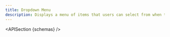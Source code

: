 ```yaml
---
title: Dropdown Menu
description: Displays a menu of items that users can select from when triggered.
---
```


<script>
	import { APISection, ComponentPreview, DropdownMenuDemo } from '$lib/components'
	export let schemas;
</script>

<ComponentPreview name="dropdown-menu-demo" comp="DropdownMenu">

<DropdownMenuDemo slot="preview" />

</ComponentPreview>

<APISection {schemas} />
